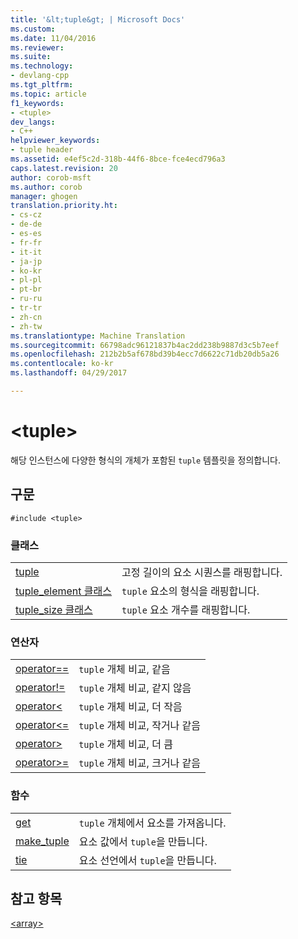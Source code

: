 ```yaml
---
title: '&lt;tuple&gt; | Microsoft Docs'
ms.custom: 
ms.date: 11/04/2016
ms.reviewer: 
ms.suite: 
ms.technology:
- devlang-cpp
ms.tgt_pltfrm: 
ms.topic: article
f1_keywords:
- <tuple>
dev_langs:
- C++
helpviewer_keywords:
- tuple header
ms.assetid: e4ef5c2d-318b-44f6-8bce-fce4ecd796a3
caps.latest.revision: 20
author: corob-msft
ms.author: corob
manager: ghogen
translation.priority.ht:
- cs-cz
- de-de
- es-es
- fr-fr
- it-it
- ja-jp
- ko-kr
- pl-pl
- pt-br
- ru-ru
- tr-tr
- zh-cn
- zh-tw
ms.translationtype: Machine Translation
ms.sourcegitcommit: 66798adc96121837b4ac2dd238b9887d3c5b7eef
ms.openlocfilehash: 212b2b5af678bd39b4ecc7d6622c71db20db5a26
ms.contentlocale: ko-kr
ms.lasthandoff: 04/29/2017

---
```

# <a name="lttuplegt"></a>&lt;tuple&gt;
해당 인스턴스에 다양한 형식의 개체가 포함된 `tuple` 템플릿을 정의합니다.  
  
## <a name="syntax"></a>구문  
  
```  
#include <tuple>  
```  
  
### <a name="classes"></a>클래스  
  
|||  
|-|-|  
|[tuple](../standard-library/tuple-class.md)|고정 길이의 요소 시퀀스를 래핑합니다.|  
|[tuple_element 클래스](../standard-library/tuple-element-class-tuple.md)|`tuple` 요소의 형식을 래핑합니다.|  
|[tuple_size 클래스](../standard-library/tuple-size-class-tuple.md)|`tuple` 요소 개수를 래핑합니다.|  
  
### <a name="operators"></a>연산자  
  
|||  
|-|-|  
|[operator==](../standard-library/tuple-operators.md#op_eq_eq)|`tuple` 개체 비교, 같음|  
|[operator!=](../standard-library/tuple-operators.md#op_neq)|`tuple` 개체 비교, 같지 않음|  
|[operator<](../standard-library/tuple-operators.md#op_lt)|`tuple` 개체 비교, 더 작음|  
|[operator<=](../standard-library/tuple-operators.md#op_lt_eq)|`tuple` 개체 비교, 작거나 같음|  
|[operator>](../standard-library/tuple-operators.md#op_gt)|`tuple` 개체 비교, 더 큼|  
|[operator>=](../standard-library/tuple-operators.md#op_gt_eq)|`tuple` 개체 비교, 크거나 같음|  
  
### <a name="functions"></a>함수  
  
|||  
|-|-|  
|[get](../standard-library/tuple-functions.md#get)|`tuple` 개체에서 요소를 가져옵니다.|  
|[make_tuple](../standard-library/tuple-functions.md#make_tuple)|요소 값에서 `tuple`을 만듭니다.|  
|[tie](../standard-library/tuple-functions.md#tie)|요소 선언에서 `tuple`을 만듭니다.|  
  
## <a name="see-also"></a>참고 항목  
 [\<array>](../standard-library/array.md)


